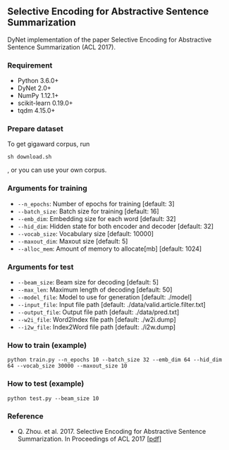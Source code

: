 ## Selective Encoding for Abstractive Sentence Summarization
DyNet implementation of the paper Selective Encoding for Abstractive Sentence Summarization (ACL 2017).

### Requirement
- Python 3.6.0+
- DyNet 2.0+
- NumPy 1.12.1+
- scikit-learn 0.19.0+
- tqdm 4.15.0+

### Prepare dataset
To get gigaward corpus, run
```
sh download.sh
```
, or you can use your own corpus.

### Arguments for training
- `--n_epochs`: Number of epochs for training [default: 3]
- `--batch_size`: Batch size for training [default: 16]
- `--emb_dim`: Embedding size for each word [default: 32]
- `--hid_dim`: Hidden state for both encoder and decoder [default: 32]
- `--vocab_size`: Vocabulary size [default: 10000]
- `--maxout_dim`: Maxout size [default: 5]
- `--alloc_mem`: Amount of memory to allocate[mb] [default: 1024]

### Arguments for test
- `--beam_size`: Beam size for decoding [default: 5]
- `--max_len`: Maximum length of decoding [default: 50]
- `--model_file`: Model to use for generation [default: ./model]
- `--input_file`: Input file path [default: ./data/valid.article.filter.txt]
- `--output_file`: Output file path [default: ./data/pred.txt]
- `--w2i_file`: Word2Index file path [default: ./w2i.dump]
- `--i2w_file`: Index2Word file path [default: ./i2w.dump]

### How to train (example)
```
python train.py --n_epochs 10 --batch_size 32 --emb_dim 64 --hid_dim 64 --vocab_size 30000 --maxout_size 10
```

### How to test (example)
```
python test.py --beam_size 10
```

### Reference
- Q. Zhou. et al. 2017. Selective Encoding for Abstractive Sentence Summarization. In Proceedings of ACL 2017 \[[pdf\]](http://aclweb.org/anthology/P/P17/P17-1101.pdf)
